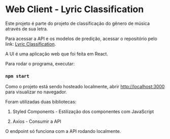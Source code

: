 
# Web Client - Lyric Classification

Este projeto é parte do projeto de classificação do gênero de música através de sua letra. 

Para acessar a API e os modelos de predição, acessar o repositório pelo link: [Lyric Classification](https://github.com/luccapuru/lyric_classification_finch).

A UI é uma aplicação web que foi feita em React. 

Para rodar o programa, executar:

### `npm start`

Como o projeto está sendo hosteado localmente, abrir [http://localhost:3000](http://localhost:3000) para visualizar no navegador. 

Foram utilizadas duas bibliotecas: 

1. Styled Components - Estilização dos componentes com JavaScript

2. Axios - Consumir a API

O endpoint só funciona com a API rodando localmente. 
